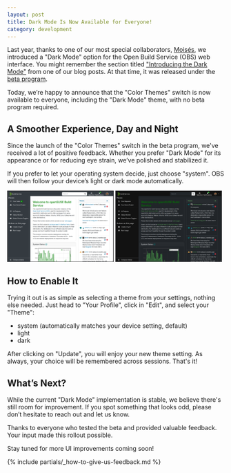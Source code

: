 ```yaml
---
layout: post
title: Dark Mode Is Now Available for Everyone!
category: development
---
```


Last year, thanks to one of our most special collaborators, [Moisés](https://github.com/mdeniz),
we introduced a "Dark Mode" option for the Open Build Service (OBS) web interface.
You might remember the section titled
["Introducing the Dark Mode"](/2024/01/25/revamping-the-build-status-page-and-introducing-the-dark-mode/#introducing-the-dark-mode)
from one of our blog posts.
At that time, it was released under the [beta program](/2018/10/04/the-beta-program/).

Today, we’re happy to announce that the "Color Themes" switch is now available to everyone, including the "Dark Mode" theme, with no beta program required.


## A Smoother Experience, Day and Night

Since the launch of the "Color Themes" switch in the beta program, we've received a lot of positive feedback.
Whether you prefer "Dark Mode" for its appearance or for reducing eye strain, we’ve polished and stabilized it.

If you prefer to let your operating system decide, just choose "system".
OBS will then follow your device’s light or dark mode automatically.

<img src="/images/posts/2025-05-22/light_theme.png" alt="Light Theme" class="left" style="width: 49%;" />
<img src="/images/posts/2025-05-22/dark_theme.png" alt="Dark Theme" class="right" style="width: 49%;" />


## How to Enable It

Trying it out is as simple as selecting a theme from your settings, nothing else needed.
Just head to "Your Profile", click in "Edit", and select your "Theme":

  * system (automatically matches your device setting, default)
  * light
  * dark

After clicking on "Update", you will enjoy your new theme setting.
As always, your choice will be remembered across sessions.
That's it!


## What’s Next?

While the current "Dark Mode" implementation is stable, we believe there's still room for improvement.
If you spot something that looks odd, please don’t hesitate to reach out and let us know.

Thanks to everyone who tested the beta and provided valuable feedback.
Your input made this rollout possible.

Stay tuned for more UI improvements coming soon!

{% include partials/_how-to-give-us-feedback.md %}
